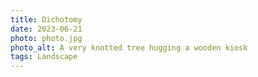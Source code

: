 ```yaml
---
title: Dichotomy
date: 2023-06-21
photo: photo.jpg
photo_alt: A very knotted tree hugging a wooden kiosk
tags: Landscape
---
```

